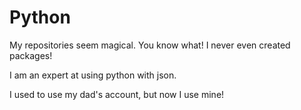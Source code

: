 # Python

My repositories seem magical. You know what! I never even created packages!

I am an expert at using python with json.

I used to use my dad's account, but now I use mine!
